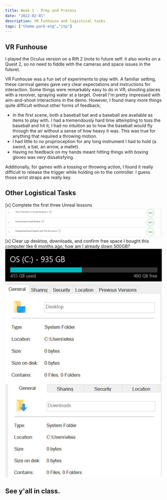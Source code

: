 ```yaml
---
title: Week 1 - Prep and Process
date: "2022-02-01"
description: VR Funhouse and logistical tasks
tags: ["theme-park-eng","itp"]
---
```

## VR Funhouse
I played the Oculus version on a Rift 2 (note to future self: it also works on a Quest 2, so no need to fiddle with the cameras and space issues in the future).

VR Funhouse was a fun set of experiments to play with. A familiar setting, these carnival games gave very clear expectations and instructions for interaction. Some things were remarkably easy to do in VR; shooting places with a revolver, spraying water at a target. Overall I'm pretty impressed with aim-and-shoot interactions in the demo. However, I found many more things quite difficult without other forms of feedback;

- In the first scene, both a baseball bat and a baseball are available as items to play with. I had a tremendously hard time attempting to toss the baseball and hit it; I had no intuition as to how the baseball would fly through the air without a sense of how heavy it was. This was true for anything that required a throwing motion.
- I had little to no proprioception for any long instrument I had to hold (a sword, a bat, an arrow, a mallet).
- Having no feedback on my hands meant hitting things with boxing gloves was very dissatisfying.

Additionally, for games with a tossing or throwing action, I found it really difficult to release the trigger while holding on to the controller. I guess those wrist straps are really key.

## Other Logistical Tasks
[x] Complete the first three Unreal lessons
![Screenshot of completion confirmations](./tpe-unreal-completes.png)
[x] Clear up desktop, downloads, and confirm free space
I bought this computer like 6 months ago, how am I already down 500GB?
![Screenshot of space available](./tpe-free-space.png)
![Screenshot of desktop](./tpe-desktop.png)
![Screenshot of downloads](./tpe-download.png)

See y'all in class. 
---
